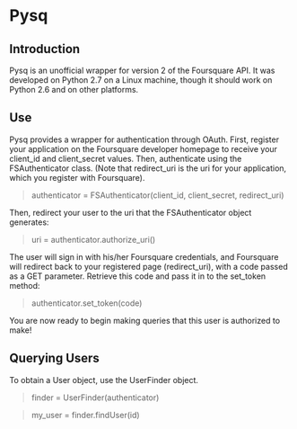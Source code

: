 Pysq
=========

Introduction
-------------

Pysq is an unofficial wrapper for version 2 of the Foursquare API. It was developed on Python 2.7 on a Linux machine, though it should work on Python 2.6 and on other platforms.



Use
-----------

Pysq provides a wrapper for authentication through OAuth. First, register your application on the Foursquare developer homepage to receive your client_id and client_secret values. Then, authenticate using the FSAuthenticator class. (Note that redirect_uri is the uri for your application, which you register with Foursquare).

> authenticator = FSAuthenticator(client_id, client_secret, redirect_uri)



Then, redirect your user to the uri that the FSAuthenticator object generates:

> uri = authenticator.authorize_uri()

The user will sign in with his/her Foursquare credentials, and Foursquare will redirect back to your registered page (redirect_uri), with a code passed as a GET parameter. Retrieve this code and pass it in to the set_token method:

> authenticator.set_token(code)

You are now ready to begin making queries that this user is authorized to make!


Querying Users
--------------

To obtain a User object, use the UserFinder object.

> finder = UserFinder(authenticator)

> my_user = finder.findUser(id)


